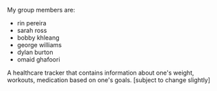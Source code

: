 My group members are:
- rin pereira
- sarah ross
- bobby khleang
- george williams
- dylan burton
- omaid ghafoori

A healthcare tracker that contains information about one's weight, workouts, medication based on one's goals. [subject to change slightly]